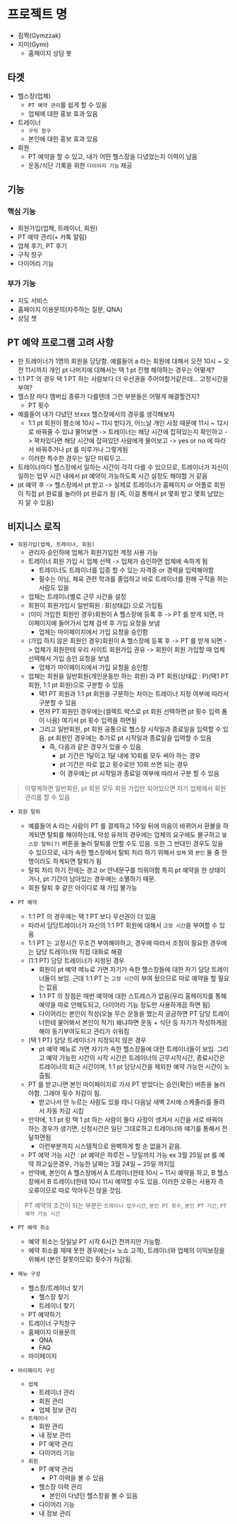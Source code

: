 # 프로젝트 명

- 짐짝(Gymzzak)
- 지미(Gymi)
    - 홈페이지 상담 봇

## 타겟

- 헬스장(업체)
    - `PT 예약 관리`를 쉽게 할 수 있음
    - 업체에 대한 홍보 효과 있음
- 트레이너
    - `구직 창구`
    - 본인에 대한 홍보 효과 있음
- 회원
    - PT 예약을 할 수 있고, 내가 어떤 헬스장을 다녔었는지 이력이 남음
    - 운동/식단 기록을 위한 `다이어리 기능` 제공

## 기능

### 핵심 기능

- 회원가입(업체, 트레이너, 회원)
- PT 예약 관리(+ 카톡 알림)
- 업체 후기, PT 후기
- 구직 창구
- 다이어리 기능

### 부가 기능

- 지도 서비스
- 홈페이지 이용문의(자주하는 질문, QNA)
- 상담 챗

## PT 예약 프로그램 고려 사항

- 한 트레이너가 1명의 회원을 담당함. 예를들어 a 라는 회원에 대해서 오전 10시 ~ 오전 11시까지 개인 pt 나머지에 대해서는 택 1 pt 진행 해야하는 경우는 어떻게?
- 1:1 PT 의 경우 택 1 PT 하는 사람보다 더 우선권을 주어야할거같은데... 고정시간을 부여?
- 헬스장 마다 멤버십 종류가 다를텐데 그런 부분들은 어떻게 해결할건지?
    - PT 횟수
- 예를들어 내가 다녔던 브xxx 헬스장에서의 경우를 생각해보자
    - 1:1 pt 회원이 평소에 10시 ~ 11시 받다가, 어느날 개인 사정 때문에 11시 ~ 12시로 바꿔줄 수 있냐 물어보면 -> 트레이너는 해당 시간에 잡혀있는지 확인하고 -> 꽉차있다면 해당 시간에
      잡혀있던 사람에게 물어보고 -> yes or no 에 따라서 바꿔주거나 pt 를 미루거나 그렇게됨
    - 이러한 특수한 경우는 일단 미뤄두고...
- 트레이너마다 헬스장에서 일하는 시간이 각각 다를 수 있으므로, 트레이너가 자신이 일하는 업무 시간 내에서 pt 예약이 가능하도록 시간 설정도 해야할 거 같음
- pt 예약 후 -> 헬스장에서 pt 받고 -> 실제로 트레이너가 홈페이지 or 어플로 회원이 직접 pt 완료를 눌러야 pt 완료가 됨 (즉, 이걸 통해서 pt 몇회 받고 몇회 남았는지 알 수 있음)

## 비지니스 로직

- `회원가입(업체, 트레이너, 회원)`
    - 관리자 승인하에 업체가 회원가입한 계정 사용 가능
    - 트레이너 회원 가입 시 업체 선택 -> 업체가 승인하면 업체에 속하게 됨
        - 트레이너도 트레이너를 입증 할 수 있는 자격증 or 경력을 입력해야함
        - 필수는 아님, 체육 관련 학과를 졸업하고 바로 트레이너를 원해 구직을 하는 사람도 있을 
    - 업체는 트레이너별로 근무 시간을 설정
    - 회원이 회원가입시 일반회원 : B(상태값) 으로 가입됨
    - (이미 가입한 회원인 경우)회원이 A 헬스장에 등록 후 -> PT 를 받게 되면, 마이페이지에 들어가서 업체 검색 후 가입 요청을 보냄
        - 업체는 마이페이지에서 가입 요청을 승인함
    - (가입 하지 않은 회원인 경우)회원이 A 헬스장에 등록 후 -> PT 를 받게 되면 -> 업체가 회원한테 우리 사이트 회원가입 권유 -> 회원이 회원 가입할 때 업체 선택해서 가입 승인 요청을 보냄
        - 업체가 마이페이지에서 가입 요청을 승인함
    - 업체는 회원을 일반회원(개인운동만 하는 회원) 과 PT 회원(상태값 : P)(택1 PT 회원, 1:1 pt 회원)으로 구분할 수 있음
        - 택1 PT 회원과 1:1 pt 회원을 구분하는 차이는 트레이너 지정 여부에 따라서 구분할 수 있음
        - 먼저 PT 회원인 경우에는(셀렉트 박스로 pt 회원 선택하면 pt 횟수 입력 폼이 나옴) 여기서 pt 횟수 입력을 하면됨
        - 그리고 일반회원, pt 회원 공통으로 헬스장 시작일과 종료일을 입력할 수 있음. pt 회원인 경우에는 추가로 pt 시작일과 종료일을 입력할 수 있음
            - 즉, 다음과 같은 경우가 있을 수 있음
                - pt 기간은 1달이고 1달 내에 10회를 모두 써야 하는 경우
                - pt 기간은 따로 없고 횟수로만 10회 쓰면 되는 경우
                - 이 경우에는 pt 시작일과 종료일 여부에 따라서 구분 할 수 있음

> 이렇게하면 일반회원, pt 회원 모두 회원 가입만 되어있으면 자기 업체에서 회원 관리를 할 수 있음

- `회원 탈퇴`
    - 예를들어 A 라는 사람이 PT 를 결제하고 1주일 뒤에 마음이 바뀌어서 환불을 하게되면 탈퇴를 해야하는데, 악성 유저의 경우에는 업체의 요구에도 불구하고 `헬스장 탈퇴(?)` 버튼을 눌러 탈퇴를 안할 수도
      있음. 또한 그 반대인 경우도 있을 수 있으므로, 내가 속한 헬스장에서 탈퇴 처리 하기 위해서 `업체` 와 `본인` 둘 중 한명이라도 하게되면 탈퇴가 됨
    - 탈퇴 처리 하기 전에는 경고 or 안내문구를 띄워야함 특히 pt 예약을 한 상태이거나, pt 기간이 남아있는 경우에는 소멸하기 때문.
    - 회원 탈퇴 후 같은 아이디로 재 가입 불가능

- `PT 예약`
    - 1:1 PT 의 경우에는 택 1 PT 보다 우선권이 더 있음
    - 따라서 담당트레이너가 자신의 1:1 PT 회원에 대해서 `고정 시간`을 부여할 수 있음
    - 1:1 PT 는 고정시간 무조건 부여해야하고, 경우에 따라서 조정이 필요한 경우에는 담당 트레이너와 직접 대화로 해결
    - (1:1 PT) 담당 트레이너가 지정된 경우
        - 회원이 pt 예약 메뉴로 가면 자기가 속한 헬스장들에 대한 자기 담당 트레이너들이 보임. 근데 1:1 PT 는 `고정 시간`이 부여 됬으므로 따로 예약을 할 필요는 없음
        - 1:1 PT 의 장점은 매번 예약에 대한 스트레스가 없음(우리 홈페이지를 통해 예약을 따로 안해도되고, 다이어리 기능 정도만 사용하게끔 하면 됨)
        - 다이어리는 본인이 작성(오늘 무슨 운동을 했는지 궁금하면 PT 담당 트레이너한테 물어봐서 본인이 적기) 왜냐하면 운동 + 식단 등 자기가 작성하게끔해야 동기부여도되고 관리가 쉬워짐
    - (택 1 PT) 담당 트레이너가 지정되지 않은 경우
        - pt 예약 메뉴로 가면 자기가 속한 헬스장들에 대한 트레이너들이 보임. 그리고 예약 가능한 시간의 시작 시간은 트레이너의 근무시작시간, 종료시간은 트레이너의 퇴근 시간이며, 1:1 pt 담당시간을
          제외한 예약 가능한 시간이 노출됨.
    - PT 를 받고나면 본인 마이페이지로 가서 PT 받았다는 승인(확인) 버튼을 눌러야함. 그래야 횟수 차감이 됨.
        - 받고나서 안 누르는 사람도 있을 테니 다음날 새벽 2시에 스케줄러를 돌려서 자동 차감 시킴
    - 만약에, 1:1 pt 랑 택 1 pt 하는 사람이 둘다 사정이 생겨서 시간을 서로 바꿔야 하는 경우가 생기면, 신청시간은 일단 그대로하고 트레이너와 얘기를 통해서 전달하면됨
        - 이런부분까지 시스템적으로 완벽하게 할 순 없을거 같음.
    - PT 예약 가능 시간 : pt 예약은 하루전 ~ 당일까지 가능 ex 3월 25일 pt 를 예약 하고싶은경우, 가능한 날짜는 3월 24일 ~ 25일 까지임
    - 만약에, 본인이 A 헬스장에서 A 트레이너한테 10시 ~ 11시 예약을 하고, B 헬스장에서 B 트레이너한테 10시 11시 예약할 수도 있음. 이러한 오류는 사용자 측 오류이므로 따로 막아두진 않을 것임.

> PT 예약의 조건이 되는 부분은 `트레이너 업무시간`, `본인 PT 횟수`, `본인 PT 기간`, `PT 예약 가능 시간`

- `PT 예약 취소`
    - 예약 취소는 당일날 PT 시작 6시간 전까지만 가능함.
    - 예약 취소를 제때 못한 경우에는(= 노쇼 고객), 트레이너와 업체의 이익보장을 위해서 (본인 잘못이므로) 횟수가 차감됨.

- `메뉴 구성`
    - 헬스장/트레이너 찾기
        - 헬스장 찾기
        - 트레이너 찾기
    - PT 예약하기
    - 트레이너 구직창구
    - 홈페이지 이용문의
        - QNA
        - FAQ
    - 마이페이지

- `마이페이지 구성`
    - `업체`
        - 트레이너 관리
        - 회원 관리
        - 업체 정보 관리
    - `트레이너`
        - 회원 관리
        - 내 정보 관리
        - PT 예약 관리
        - 다이어리 기능
    - `회원`
        - PT 예약 관리
            - PT 이력을 볼 수 있음
        - 헬스장 이력 관리
            - 본인이 다녔던 헬스장을 볼 수 있음
        - 다이어리 기능
        - 내 정보 관리
